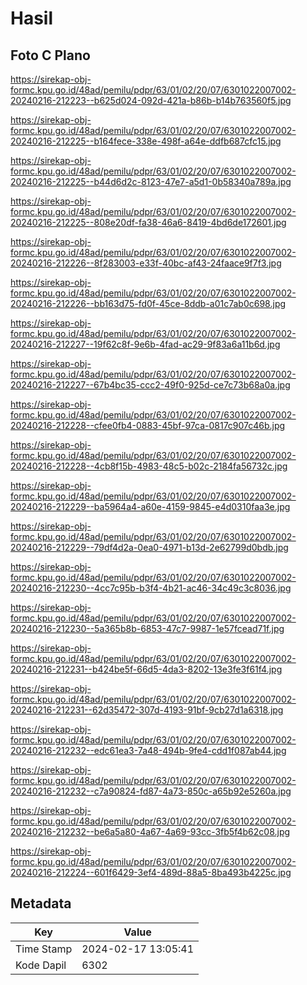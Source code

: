 # Hasil

## Foto C Plano

https://sirekap-obj-formc.kpu.go.id/48ad/pemilu/pdpr/63/01/02/20/07/6301022007002-20240216-212223--b625d024-092d-421a-b86b-b14b763560f5.jpg

https://sirekap-obj-formc.kpu.go.id/48ad/pemilu/pdpr/63/01/02/20/07/6301022007002-20240216-212225--b164fece-338e-498f-a64e-ddfb687cfc15.jpg

https://sirekap-obj-formc.kpu.go.id/48ad/pemilu/pdpr/63/01/02/20/07/6301022007002-20240216-212225--b44d6d2c-8123-47e7-a5d1-0b58340a789a.jpg

https://sirekap-obj-formc.kpu.go.id/48ad/pemilu/pdpr/63/01/02/20/07/6301022007002-20240216-212225--808e20df-fa38-46a6-8419-4bd6de172601.jpg

https://sirekap-obj-formc.kpu.go.id/48ad/pemilu/pdpr/63/01/02/20/07/6301022007002-20240216-212226--8f283003-e33f-40bc-af43-24faace9f7f3.jpg

https://sirekap-obj-formc.kpu.go.id/48ad/pemilu/pdpr/63/01/02/20/07/6301022007002-20240216-212226--bb163d75-fd0f-45ce-8ddb-a01c7ab0c698.jpg

https://sirekap-obj-formc.kpu.go.id/48ad/pemilu/pdpr/63/01/02/20/07/6301022007002-20240216-212227--19f62c8f-9e6b-4fad-ac29-9f83a6a11b6d.jpg

https://sirekap-obj-formc.kpu.go.id/48ad/pemilu/pdpr/63/01/02/20/07/6301022007002-20240216-212227--67b4bc35-ccc2-49f0-925d-ce7c73b68a0a.jpg

https://sirekap-obj-formc.kpu.go.id/48ad/pemilu/pdpr/63/01/02/20/07/6301022007002-20240216-212228--cfee0fb4-0883-45bf-97ca-0817c907c46b.jpg

https://sirekap-obj-formc.kpu.go.id/48ad/pemilu/pdpr/63/01/02/20/07/6301022007002-20240216-212228--4cb8f15b-4983-48c5-b02c-2184fa56732c.jpg

https://sirekap-obj-formc.kpu.go.id/48ad/pemilu/pdpr/63/01/02/20/07/6301022007002-20240216-212229--ba5964a4-a60e-4159-9845-e4d0310faa3e.jpg

https://sirekap-obj-formc.kpu.go.id/48ad/pemilu/pdpr/63/01/02/20/07/6301022007002-20240216-212229--79df4d2a-0ea0-4971-b13d-2e62799d0bdb.jpg

https://sirekap-obj-formc.kpu.go.id/48ad/pemilu/pdpr/63/01/02/20/07/6301022007002-20240216-212230--4cc7c95b-b3f4-4b21-ac46-34c49c3c8036.jpg

https://sirekap-obj-formc.kpu.go.id/48ad/pemilu/pdpr/63/01/02/20/07/6301022007002-20240216-212230--5a365b8b-6853-47c7-9987-1e57fcead71f.jpg

https://sirekap-obj-formc.kpu.go.id/48ad/pemilu/pdpr/63/01/02/20/07/6301022007002-20240216-212231--b424be5f-66d5-4da3-8202-13e3fe3f61f4.jpg

https://sirekap-obj-formc.kpu.go.id/48ad/pemilu/pdpr/63/01/02/20/07/6301022007002-20240216-212231--62d35472-307d-4193-91bf-9cb27d1a6318.jpg

https://sirekap-obj-formc.kpu.go.id/48ad/pemilu/pdpr/63/01/02/20/07/6301022007002-20240216-212232--edc61ea3-7a48-494b-9fe4-cdd1f087ab44.jpg

https://sirekap-obj-formc.kpu.go.id/48ad/pemilu/pdpr/63/01/02/20/07/6301022007002-20240216-212232--c7a90824-fd87-4a73-850c-a65b92e5260a.jpg

https://sirekap-obj-formc.kpu.go.id/48ad/pemilu/pdpr/63/01/02/20/07/6301022007002-20240216-212232--be6a5a80-4a67-4a69-93cc-3fb5f4b62c08.jpg

https://sirekap-obj-formc.kpu.go.id/48ad/pemilu/pdpr/63/01/02/20/07/6301022007002-20240216-212224--601f6429-3ef4-489d-88a5-8ba493b4225c.jpg


## Metadata

| Key        | Value               |
| ---------- | ------------------- |
| Time Stamp | 2024-02-17 13:05:41 |
| Kode Dapil | 6302                |



